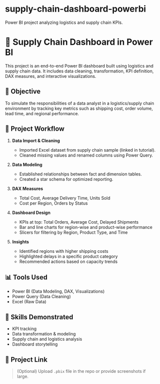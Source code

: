 # supply-chain-dashboard-powerbi
Power BI project analyzing logistics and supply chain KPIs.
# 🚚 Supply Chain Dashboard in Power BI

This project is an end-to-end Power BI dashboard built using logistics and supply chain data. It includes data cleaning, transformation, KPI definition, DAX measures, and interactive visualizations.

## 📌 Objective

To simulate the responsibilities of a data analyst in a logistics/supply chain environment by tracking key metrics such as shipping cost, order volume, lead time, and regional performance.

## 🔄 Project Workflow

1. **Data Import & Cleaning**
   - Imported Excel dataset from supply chain sample (linked in tutorial).
   - Cleaned missing values and renamed columns using Power Query.

2. **Data Modeling**
   - Established relationships between fact and dimension tables.
   - Created a star schema for optimized reporting.

3. **DAX Measures**
   - Total Cost, Average Delivery Time, Units Sold
   - Cost per Region, Orders by Status

4. **Dashboard Design**
   - KPIs at top: Total Orders, Average Cost, Delayed Shipments
   - Bar and line charts for region-wise and product-wise performance
   - Slicers for filtering by Region, Product Type, and Time

5. **Insights**
   - Identified regions with higher shipping costs
   - Highlighted delays in a specific product category
   - Recommended actions based on capacity trends

## 📊 Tools Used
- Power BI (Data Modeling, DAX, Visualizations)
- Power Query (Data Cleaning)
- Excel (Raw Data)

## 🎯 Skills Demonstrated
- KPI tracking
- Data transformation & modeling
- Supply chain and logistics analysis
- Dashboard storytelling

## 📎 Project Link
> (Optional) Upload `.pbix` file in the repo or provide screenshots if large.
